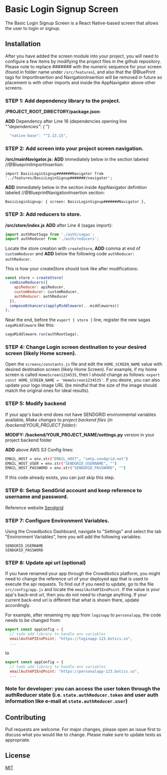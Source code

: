# Basic Login Signup Screen

The Basic Login Signup Screen is a React Native-based screen that allows the user to login or signup.

## Installation

After you have added the screen module into your project, you will need to configure a few items by modifying the project files in the github repository. Please note to replace ####### with the numeric sequence for your screen (found in folder name under `/src/features`), and also that the @BluePrint tags for ImportInsertion and NavigationInsertion will be removed in future so placement is with other imports and inside the AppNavigator above other screens.

### STEP 1: Add dependency library to the project.

**/PROJECT_ROOT_DIRECTORY/package.json:**

**ADD** Dependency after Line 16 (dependencies opening line "_"dependencies": {_ ")

```js
  "native-base": "^2.13.15",
```

### STEP 2: Add screen into your project screen navigation.

**/src/mainNavigator.js:**
**ADD** immediately below in the section labeled //@BlueprintImportInsertion:

`import BasicLoginSignup#######Navigator from '../features/BasicLoginSignup#######/navigator';`

**ADD** immediately below in the section inside AppNavigator definition labeled //@BlueprintNavigationInsertion section:

`BasicLoginSignup: { screen: BasicLoginSignup#######Navigator },`

### STEP 3: Add reducers to store.

**/src/store/index.js**
**ADD** after Line 4 (sagas import):

```js
import authRootSaga from './auth/sagas';
import authReducer from './auth/reducers';
```

Locate the store creation with `createStore`, **ADD** comma at end of `customReducer` and **ADD** below the following code `authReducer: authReducer`.

This is how your createStore should look like after modifications:

```js
const store = createStore(
  combineReducers({
    apiReducer: apiReducer,
    customReducer: customReducer,
    authReducer: authReducer
  }),
  composeEnhancers(applyMiddleware(...middlewares))
);
```

Near the end, before the `export { store }` line, register the new sagas `sagaMiddleware` like this:

```js
sagaMiddleware.run(authRootSaga);
```

### STEP 4: Change Login screen destination to your desired screen (likely Home screen).

Open the `screens/constants.js` file and edit the `HOME_SCREEN_NAME` value with desired destination screen (likely Home Screen). For example, if my home screen is called `HomeScreen1234535`, then I should change as follows: `export const HOME_SCREEN_NAME = 'HomeScreen1234535'`. If you desire, you can also update your logo image URL (be mindful that the size of the image should match the original ones for ideal results).

### STEP 5: Modify backend 

If your app's back-end does not have SENDGRID environmental variables available, _Make changes to project backend files (in /backend/YOUR_PROJECT folder):_

**MODIFY: /backend/YOUR_PROJECT_NAME/settings.py** version in your project backend folder

**ADD** above AWS S3 Config lines:

```sh
EMAIL_HOST = env.str("EMAIL_HOST", "smtp.sendgrid.net")
EMAIL_HOST_USER = env.str("SENDGRID_USERNAME", "")
EMAIL_HOST_PASSWORD = env.str("SENDGRID_PASSWORD", "")
```

If this code already exists, you can just skip this step.

### STEP 6: Setup SendGrid account and keep reference to username and password.

Reference website [Sendgrid](https://wwww.sendgrid.com)

### STEP 7: Configure Environment Variables.

Using the Crowdbotics Dashboard, navigate to "Settings" and select the tab "Environment Variables", here you will add the following variables:

```
SENDGRID_USERNAME
SENDGRID_PASSWORD
```

### STEP 8: Update api url (optional)
If you have renamed your app through the Crowdbotics platform, you might need to change the reference url of your deployed app that is used to execute the api requests. To find out if you need to update, go to the file `src/config/app.js` and locate the `emailAuthAPIEndPoint`. If the value is your app's back-end url, then you do not need to change anything. If your current back-end url is different that what is shown there, update accordingly.

For example, after renaming my app from `loginapp` to `personalapp`, the code needs to be changed from:

```js
export const appConfig = {
  // todo add library to handle env variables
  emailAuthAPIEndPoint: "https://loginapp-123.botics.co",
  ...
```

to

```js
export const appConfig = {
  // todo add library to handle env variables
  emailAuthAPIEndPoint: "https://personalapp-123.botics.co",
  ...
```

### Note for developer: you can access the user token through the authReducer state (i.e. `state.authReducer.token` and user auth information like e-mail at `state.authReducer.user`)
                             
## Contributing

Pull requests are welcome. For major changes, please open an issue first to discuss what you would like to change.
Please make sure to update tests as appropriate.

## License

[MIT](https://choosealicense.com/licenses/mit/)
